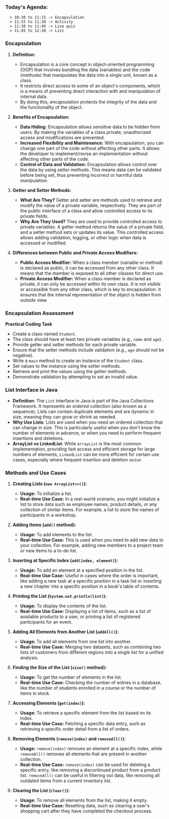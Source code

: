 ### Today's Agenda:
      
      > 10:30 to 11:15 -> Encapsulation
      > 11:15 to 11:30 -> Activity
      > 11:30 to 11:45 -> Live quiz
      > 11:45 to 12:30 -> List

### Encapsulation
1. **Definition:**
    - Encapsulation is a core concept in object-oriented programming (OOP) that involves bundling the data (variables) and the code (methods) that manipulates the data into a single unit, known as a class.
    - It restricts direct access to some of an object's components, which is a means of preventing direct interaction with and manipulation of internal data.
    - By doing this, encapsulation protects the integrity of the data and the functionality of the object.

2. **Benefits of Encapsulation:**
   - **Data Hiding:** Encapsulation allows sensitive data to be hidden from users. By making the variables of a class private, unauthorized access and modifications are prevented.
   - **Increased Flexibility and Maintenance:** With encapsulation, you can change one part of the code without affecting other parts. It allows the developer to implement/revise an implementation without affecting other parts of the code.
   - **Control of Data and Validation:** Encapsulation allows control over the data by using setter methods. This means data can be validated before being set, thus preventing incorrect or harmful data manipulation.

3. **Getter and Setter Methods:**
   - **What Are They?** Getter and setter are methods used to retrieve and modify the value of a private variable, respectively. They are part of the public interface of a class and allow controlled access to its private fields.
   - **Why Are They Used?** They are used to provide controlled access to private variables. A getter method returns the value of a private field, and a setter method sets or updates its value. This controlled access allows adding validation, logging, or other logic when data is accessed or modified.

4. **Differences between Public and Private Access Modifiers:**
   - **Public Access Modifier:** When a class member (variable or method) is declared as public, it can be accessed from any other class. It means that the member is exposed to all other classes for direct use.
   - **Private Access Modifier:** When a class member is declared as private, it can only be accessed within its own class. It is not visible or accessible from any other class, which is key to encapsulation. It ensures that the internal representation of the object is hidden from outside view. 




### Encapsulation Assessment
**Practical Coding Task**
   - Create a class named `Student`.
   - The class should have at least two private variables (e.g., `name` and `age`).
   - Provide getter and setter methods for each private variable.
   - Ensure that the setter methods include validation (e.g., `age` should not be negative).
   - Write a `main` method to create an instance of the `Student` class.
   - Set values to the instance using the setter methods.
   - Retrieve and print the values using the getter methods.
   - Demonstrate validation by attempting to set an invalid value.



### List Interface in Java

- **Definition**: The `List` interface in Java is part of the Java Collections Framework. It represents an ordered collection (also known as a sequence). Lists can contain duplicate elements and are dynamic in size, meaning they can grow or shrink as needed.
- **Why Use Lists**: Lists are used when you need an ordered collection that can change in size. This is particularly useful when you don't know the number of elements in advance, or when you need to perform frequent insertions and deletions.
- **ArrayList vs LinkedList**: While `ArrayList` is the most common implementation, providing fast access and efficient storage for large numbers of elements, `LinkedList` can be more efficient for certain use cases, especially where frequent insertion and deletion occur.

### Methods and Use Cases
1. **Creating Lists (`new ArrayList<>()`):**
   - **Usage:** To initialize a list.
   - **Real-time Use Case:** In a real-world scenario, you might initialize a list to store data such as employee names, product details, or any collection of similar items. For example, a list to store the names of participants in a workshop.

2. **Adding Items (`add()` method):**
   - **Usage:** To add elements to the list.
   - **Real-time Use Case:** This is used when you need to add new data to your collection. For example, adding new members to a project team or new items to a to-do list.

3. **Inserting at Specific Index (`add(index, element)`):**
   - **Usage:** To add an element at a specified position in the list.
   - **Real-time Use Case:** Useful in cases where the order is important, like adding a new task at a specific position in a task list or inserting a new chapter into a specific position in a book's table of contents.

4. **Printing the List (`System.out.println(list)`):**
   - **Usage:** To display the contents of the list.
   - **Real-time Use Case:** Displaying a list of items, such as a list of available products to a user, or printing a list of registered participants for an event.

5. **Adding All Elements from Another List (`addAll()`):**
   - **Usage:** To add all elements from one list into another.
   - **Real-time Use Case:** Merging two datasets, such as combining two lists of customers from different regions into a single list for a unified analysis.

6. **Finding the Size of the List (`size()` method):**
   - **Usage:** To get the number of elements in the list.
   - **Real-time Use Case:** Checking the number of entries in a database, like the number of students enrolled in a course or the number of items in stock.

7. **Accessing Elements (`get(index)`):**
   - **Usage:** To retrieve a specific element from the list based on its index.
   - **Real-time Use Case:** Fetching a specific data entry, such as retrieving a specific order detail from a list of orders.

8. **Removing Elements (`remove(index)` and `removeAll()`):**
   - **Usage:** `remove(index)` removes an element at a specific index, while `removeAll()` removes all elements that are present in another collection.
   - **Real-time Use Case:** `remove(index)` can be used for deleting a specific entry, like removing a discontinued product from a product list. `removeAll()` can be useful in filtering out data, like removing all outdated items from a current inventory list.

9. **Clearing the List (`clear()`):**
   - **Usage:** To remove all elements from the list, making it empty.
   - **Real-time Use Case:** Resetting data, such as clearing a user's shopping cart after they have completed the checkout process.

  
   